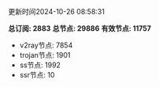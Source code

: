 更新时间2024-10-26 08:58:31

**总订阅: 2883**
**总节点: 29886**
**有效节点: 11757**
- v2ray节点: 7854
- trojan节点: 1901
- ss节点: 1992
- ssr节点: 10
